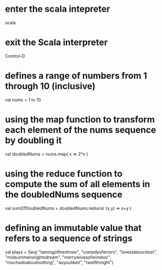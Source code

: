 # enter the scala intepreter
scala

# exit the Scala interpreter
Control-D

# defines a range of numbers from 1 through 10 (inclusive)
val nums = 1 to 10

# using the map function to transform each element of the nums sequence by doubling it
val doubledNums = nums.map( x => 2*x )

# using the reduce function to compute the sum of all elements in the doubledNums sequence
val sumOfDoubledNums = doubledNums.reduce( (x,y) => x+y )

# defining an immutable value that refers to a sequence of strings
val plays = Seq(
    "tamingoftheshrew", "comedyoferrors", "loveslabourslost", "midsummersnightsdream",
    "merrywivesofwindsor", "muchadoaboutnothing", "asyoulikeit", "twelfthnight")